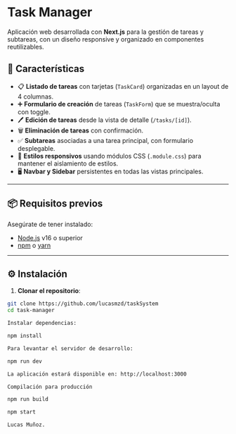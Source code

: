 # Task Manager

Aplicación web desarrollada con **Next.js** para la gestión de tareas y subtareas, con un diseño responsive y organizado en componentes reutilizables.

## 🚀 Características

- 📋 **Listado de tareas** con tarjetas (`TaskCard`) organizadas en un layout de 4 columnas.
- ➕ **Formulario de creación** de tareas (`TaskForm`) que se muestra/oculta con toggle.
- 🖊 **Edición de tareas** desde la vista de detalle (`/tasks/[id]`).
- 🗑 **Eliminación de tareas** con confirmación.
- ✅ **Subtareas** asociadas a una tarea principal, con formulario desplegable.
- 🎨 **Estilos responsivos** usando módulos CSS (`.module.css`) para mantener el aislamiento de estilos.
- 🖥 **Navbar y Sidebar** persistentes en todas las vistas principales.

---

## 📦 Requisitos previos

Asegúrate de tener instalado:

- [Node.js](https://nodejs.org/) v16 o superior
- [npm](https://www.npmjs.com/) o [yarn](https://yarnpkg.com/)

---

## ⚙️ Instalación

1. **Clonar el repositorio**:

```bash
git clone https://github.com/lucasmzd/taskSystem
cd task-manager

Instalar dependencias:

npm install

Para levantar el servidor de desarrollo:

npm run dev

La aplicación estará disponible en: http://localhost:3000

Compilación para producción

npm run build

npm start

Lucas Muñoz.